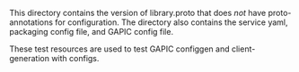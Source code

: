 This directory contains the version of library.proto that
does *not* have proto-annotations for configuration.
The directory also contains the service yaml, packaging config file, and GAPIC config file.

These test resources are used to test GAPIC configgen and client-generation with configs.